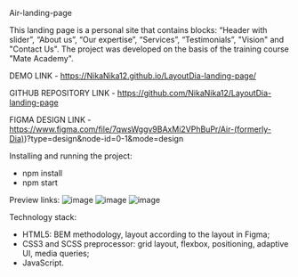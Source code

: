 Air-landing-page

This landing page is a personal site that contains blocks: “Header with slider”, “About us”, “Our expertise”, “Services”, “Testimonials”, "Vision" and "Contact Us". The project was developed on the basis of the training course "Mate Academy".

DEMO LINK - https://NikaNika12.github.io/LayoutDia-landing-page/

GITHUB REPOSITORY LINK - https://github.com/NikaNika12/LayoutDia-landing-page

FIGMA DESIGN LINK - https://www.figma.com/file/7qwsWggv9BAxMi2VPhBuPr/Air-(formerly-Dia))?type=design&node-id=0-1&mode=design

Installing and running the project:

- npm install
- npm start

Preview links:
![image](https://github.com/NikaNika12/LayoutDia-landing-page/assets/102893905/651cc308-f567-4adb-86bb-6f07286a06e6)
![image](https://github.com/NikaNika12/LayoutDia-landing-page/assets/102893905/f047ae53-ba1f-4a60-bd3d-5d9e4a058c3c)
![image](https://github.com/NikaNika12/LayoutDia-landing-page/assets/102893905/6f9f88a2-2073-4c2a-b0ba-3dfcad28e1bb)

Technology stack:
- HTML5: BEM methodology, layout according to the layout in Figma;
- CSS3 and SCSS preprocessor: grid layout, flexbox, positioning, adaptive UI, media queries;
- JavaScript.

